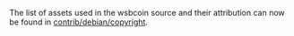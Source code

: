 The list of assets used in the wsbcoin source and their attribution can now be found in [contrib/debian/copyright](../contrib/debian/copyright).
